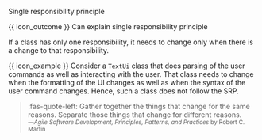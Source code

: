 <span id="title">Single responsibility principle</span>

<span id="prereqs"></span>

<span id="outcomes">{{ icon_outcome }} Can explain single responsibility principle</span>

<div id="body">

<box type="definition" seamless>
<include src="../../common/definitions.md#def-single-responsibility-principle" />
</box>

If a class has only one responsibility, it needs to change only when there is a change to that responsibility.

<box>

{{ icon_example }} Consider a `TextUi` class that does parsing of the user commands as well as interacting with the user. That class needs to change when the formatting of the UI changes as well as when the syntax of the user command changes. Hence, such a class does not follow the SRP.

</box>

>:fas-quote-left: Gather together the things that change for the same reasons. Separate those things that change for different reasons. <sub>―_Agile Software Development, Principles, Patterns, and Practices_ by Robert C. Martin</sub>

</div>

<div id="extras">

<include src="resources.md" />

</div>
